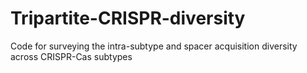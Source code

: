 # Tripartite-CRISPR-diversity
Code for surveying the intra-subtype and spacer acquisition diversity across CRISPR-Cas subtypes
